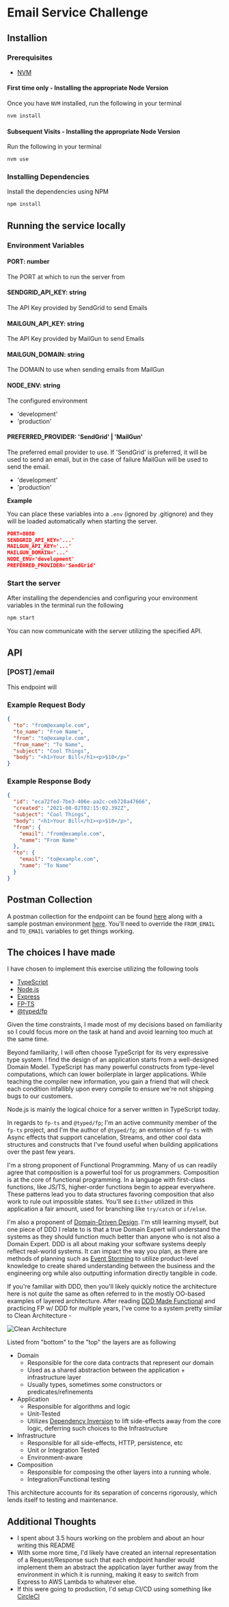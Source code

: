 # Email Service Challenge

## Installion

### Prerequisites

- [NVM](https://github.com/nvm-sh/nvm#installing-and-updating)

#### First time only - Installing the appropriate Node Version

Once you have `NVM` installed, run the following in your terminal

```sh
nvm install
```

#### Subsequent Visits - Installing the appropriate Node Version

Run the following in your terminal

```sh
nvm use
```

### Installing Dependencies

Install the dependencies using NPM

```sh
npm install
```

## Running the service locally

### Environment Variables

#### PORT: number

The PORT at which to run the server from

#### SENDGRID_API_KEY: string

The API Key provided by SendGrid to send Emails

#### MAILGUN_API_KEY: string

The API Key provided by MailGun to send Emails

#### MAILGUN_DOMAIN: string

The DOMAIN to use when sending emails from MailGun

#### NODE_ENV: string

The configured environment

- 'development'
- 'production'

#### PREFERRED_PROVIDER: 'SendGrid' | 'MailGun'

The preferred email provider to use. If 'SendGrid' is preferred, it will be used to send an email,
but in the case of failure MailGun will be used to send the email.

- 'development'
- 'production'

**Example**

You can place these variables into a `.env` (ignored by .gitignore) and they will be loaded
automatically when starting the server.

```json
PORT=8080
SENDGRID_API_KEY='...'
MAILGUN_API_KEY='...'
MAILGUN_DOMAIN='...'
NODE_ENV='development'
PREFERRED_PROVIDER='SendGrid'
```

### Start the server

After installing the dependencies and configuring your environment variables in the terminal run the
following

```sh
npm start
```

You can now communicate with the server utilizing the specified API.

## API

### [POST] /email

This endpoint will

### Example Request Body

```json
{
  "to": "from@example.com",
  "to_name": "From Name",
  "from": "to@example.com",
  "from_name": "To Name",
  "subject": "Cool Things",
  "body": "<h1>Your Bill</h1><p>$10</p>"
}
```

### Example Response Body

```json
{
  "id": "eca72fed-7be3-406e-aa2c-ceb728a47666",
  "created": "2021-08-02T02:15:02.392Z",
  "subject": "Cool Things",
  "body": "<h1>Your Bill</h1><p>$10</p>",
  "from": {
    "email": "from@example.com",
    "name": "From Name"
  },
  "to": {
    "email": "to@example.com",
    "name": "To Name"
  }
}
```

## Postman Collection

A postman collection for the endpoint can be found [here](./v1.postman_collection.json) along with a
sample postman environment [here](./v1.postman_environment.json). You'll need to override the
`FROM_EMAIL` and `TO_EMAIL` variables to get things working.

## The choices I have made

I have chosen to implement this exercise utilizing the following tools

- [TypeScript](https://www.typescriptlang.org/)
- [Node.js](https://nodejs.org)
- [Express](https://expressjs.com/)
- [FP-TS](https://gcanti.github.io/fp-ts/)
- [@typed/fp](https://github.com/TylorS/typed-fp)

Given the time constraints, I made most of my decisions based on familiarity so I could focus more
on the task at hand and avoid learning too much at the same time.

Beyond familiarity, I will often choose TypeScript for its very expressive type system. I find the
design of an application starts from a well-designed Domain Model. TypeScript has many powerful
constructs from type-level computations, which can lower boilerplate in larger applications. While
teaching the compiler new information, you gain a friend that will check each condition infallibly
upon every compile to ensure we're not shipping bugs to our customers.

Node.js is mainly the logical choice for a server written in TypeScript today.

In regards to `fp-ts` and `@typed/fp`; I'm an active community member of the `fp-ts` project, and
I'm the author of `@typed/fp`; an extension of `fp-ts` with Async effects that support cancelation,
Streams, and other cool data structures and constructs that I've found useful when building
applications over the past few years.

I'm a strong proponent of Functional Programming. Many of us can readily agree that composition is a
powerful tool for us programmers. Composition is at the core of functional programming. In a
language with first-class functions, like JS/TS, higher-order functions begin to appear everywhere.
These patterns lead you to data structures favoring composition that also work to rule out
impossible states. You'll see `Either` utilized in this application a fair amount, used for
branching like `try/catch` or `if/else`.

I'm also a proponent of
[Domain-Driven Design](https://www.domainlanguage.com/wp-content/uploads/2016/05/DDD_Reference_2015-03.pdf).
I'm still learning myself, but one piece of DDD I relate to is that a true Domain Expert will
understand the systems as they should function much better than anyone who is not also a Domain
Expert. DDD is all about making your software systems deeply reflect real-world systems. It can
impact the way you plan, as there are methods of planning such as
[Event Storming](https://en.wikipedia.org/wiki/Event_storming) to utilize product-level knowledge to
create shared understanding between the business and the engineering org while also outputting
information directly tangible in code.

If you're familiar with DDD, then you'll likely quickly notice the architecture here is not _quite_
the same as often referred to in the mostly OO-based examples of layered architecture. After reading
[DDD Made Functional](https://pragprog.com/titles/swdddf/domain-modeling-made-functional/) and
practicing FP w/ DDD for multiple years, I've come to a system pretty similar to Clean
Architecture -

![Clean Architecture](./clean-archiecture.png?raw=true)

Listed from "bottom" to the "top" the layers are as following

- Domain
  - Responsible for the core data contracts that represent our domain
  - Used as a shared abstraction between the application + infrastructure layer
  - Usually types, sometimes some constructors or predicates/refinements
- Application
  - Responsible for algorithms and logic
  - Unit-Tested
  - Utilizes
    [Dependency Inversion](https://javascript.plainenglish.io/decoupling-code-in-javascript-with-the-dependency-inversion-principle-6d23342b4aaa)
    to lift side-effects away from the core logic, deferring such choices to the Infrastructure
- Infrastructure
  - Responsible for all side-effects, HTTP, persistence, etc
  - Unit or Integration Tested
  - Environment-aware
- Composition
  - Responsible for composing the other layers into a running whole.
  - Integration/Functional testing

This architecture accounts for its separation of concerns rigorously, which lends itself to testing
and maintenance.

## Additional Thoughts

- I spent about 3.5 hours working on the problem and about an hour writing this README
- With some more time, I'd likely have created an internal representation of a Request/Response such
  that each endpoint handler would implement them an abstract the application layer further away
  from the environment in which it is running, making it easy to switch from Express to AWS Lambda
  to whatever else.
- If this were going to production, I'd setup CI/CD using something like
  [CircleCI](https://circleci.com/)
